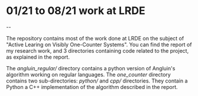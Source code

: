 
# 01/21 to 08/21 work at LRDE

--

The repository contains most of the work done at LRDE on the subject of "Active Learing on Visibly One-Counter Systems".
You can find the report of my research work, and 3 directories containing code related to the project, as explained in the report.

The *angluin_regular/* directory contains a python version of Angluin's algorithm working on regular languages.
The *one_counter* directory contains two sub-directories: *python/* and *cpp/* directories. They contain a Python a C++ implementation of the algorithm described in the report. 

